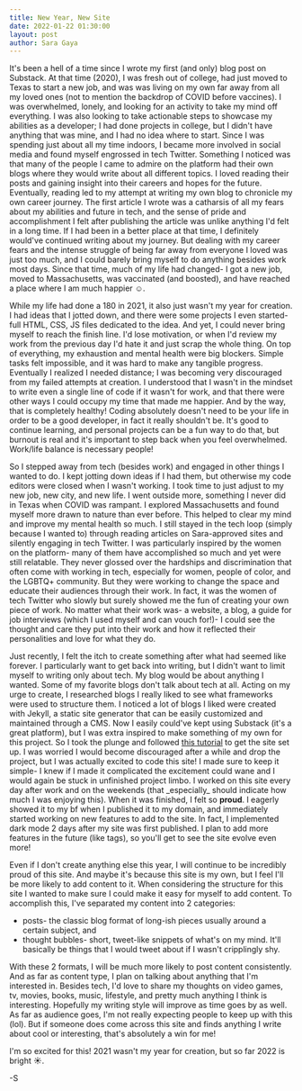 ```yaml
---
title: New Year, New Site
date: 2022-01-22 01:30:00
layout: post
author: Sara Gaya
---
```


It's been a hell of a time since I wrote my first (and only) blog post on Substack. At that time (2020), I was fresh out of college, had just moved to Texas to start a new job, and was was living on my own far away from all my loved ones (not to mention the backdrop of COVID before vaccines). I was overwhelmed, lonely, and looking for an activity to take my mind off everything. I was also looking to take actionable steps to showcase my abilities as a developer; I had done projects in college, but I didn't have anything that was mine, and I had no idea where to start. Since I was spending just about all my time indoors, I became more involved in social media and found myself engrossed in tech Twitter. Something I noticed was that many of the people I came to admire on the platform had their own blogs where they would write about all different topics. I loved reading their posts and gaining insight into their careers and hopes for the future. Eventually, reading led to my attempt at writing my own blog to chronicle my own career journey. The first article I wrote was a catharsis of all my fears about my abilities and future in tech, and the sense of pride and accomplishment I felt after publishing the article was unlike anything I'd felt in a long time. If I had been in a better place at that time, I definitely would've continued writing about my journey. But dealing with my career fears and the intense struggle of being far away from everyone I loved was just too much, and I could barely bring myself to do anything besides work most days. Since that time, much of my life had changed- I got a new job, moved to Massachusetts, was vaccinated (and boosted), and have reached a place where I am much happier ☺️.

While my life had done a 180 in 2021, it also just wasn't my year for creation. I had ideas that I jotted down, and there were some projects I even started- full HTML, CSS, JS files dedicated to the idea. And yet, I could never bring myself to reach the finish line. I'd lose motivation, or when I'd review my work from the previous day I'd hate it and just scrap the whole thing. On top of everything, my exhaustion and mental health were big blockers. Simple tasks felt impossible, and it was hard to make any tangible progress. Eventually I realized I needed distance; I was becoming very discouraged from my failed attempts at creation. I understood that I wasn't in the mindset to write even a single line of code if it wasn't for work, and that there were other ways I could occupy my time that made me happier. And by the way, that is completely healthy! Coding absolutely doesn't need to be your life in order to be a good developer, in fact it really shouldn't be. It's good to continue learning, and personal projects can be a fun way to do that, but burnout is real and it's important to step back when you feel overwhelmed. Work/life balance is necessary people!

So I stepped away from tech (besides work) and engaged in other things I wanted to do. I kept jotting down ideas if I had them, but otherwise my code editors were closed when I wasn't working. I took time to just adjust to my new job, new city, and new life. I went outside more, something I never did in Texas when COVID was rampant. I explored Massachusetts and found myself more drawn to nature than ever before. This helped to clear my mind and improve my mental health so much. I still stayed in the tech loop (simply because I wanted to) through reading articles on Sara-approved sites and silently engaging in tech Twitter. I was particularly inspired by the women on the platform- many of them have accomplished so much and yet were still relatable. They never glossed over the hardships and discrimination that often come with working in tech, especially for women, people of color, and the LGBTQ+ community. But they were working to change the space and educate their audiences through their work. In fact, it was the women of tech Twitter who slowly but surely showed me the fun of creating your own piece of work. No matter what their work was- a website, a blog, a guide for job interviews (which I used myself and can vouch for!)- I could see the thought and care they put into their work and how it reflected their personalities and love for what they do.

Just recently, I felt the itch to create something after what had seemed like forever. I particularly want to get back into writing, but I didn't want to limit myself to writing only about tech. My blog would be about anything I wanted. Some of my favorite blogs don't talk about tech at all. Acting on my urge to create, I researched blogs I really liked to see what frameworks were used to structure them. I noticed a lot of blogs I liked were created with Jekyll, a static site generator that can be easily customized and maintained through a CMS. Now I easily could've kept using Substack (it's a great platform), but I was extra inspired to make something of my own for this project. So I took the plunge and followed [this tutorial](https://jekyllrb.com/docs/step-by-step/01-setup/) to get the site set up. I was worried I would become discouraged after a while and drop the project, but I was actually excited to code this site! I made sure to keep it simple- I knew if I made it complicated the excitement could wane and I would again be stuck in unfinished project limbo. I worked on this site every day after work and on the weekends (that \_especially\_ should indicate how much I was enjoying this). When it was finished, I felt so **proud**. I eagerly showed it to my bf when I published it to my domain, and immediately started working on new features to add to the site. In fact, I implemented dark mode 2 days after my site was first published. I plan to add more features in the future (like tags), so you'll get to see the site evolve even more!

Even if I don't create anything else this year, I will continue to be incredibly proud of this site. And maybe it's because this site is my own, but I feel I'll be more likely to add content to it. When considering the structure for this site I wanted to make sure I could make it easy for myself to add content. To accomplish this, I've separated my content into 2 categories:

- posts- the classic blog format of long-ish pieces usually around a certain subject, and
- thought bubbles- short, tweet-like snippets of what's on my mind. It'll basically be things that I would tweet about if I wasn't cripplingly shy.

With these 2 formats, I will be much more likely to post content consistently. And as far as content type, I plan on talking about anything that I'm interested in. Besides tech, I'd love to share my thoughts on video games, tv, movies, books, music, lifestyle, and pretty much anything I think is interesting. Hopefully my writing style will improve as time goes by as well. As far as audience goes, I'm not really expecting people to keep up with this (lol). But if someone does come across this site and finds anything I write about cool or interesting, that's absolutely a win for me!

I'm so excited for this! 2021 wasn't my year for creation, but so far 2022 is bright ☀️.

-S
